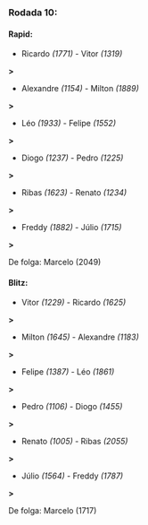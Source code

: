 ### Rodada 10:

#### Rapid:

* Ricardo *(1771)*     -     Vitor *(1319)*

 **>** 
* Alexandre *(1154)*     -     Milton *(1889)*

 **>** 
* Léo *(1933)*     -     Felipe *(1552)*

 **>** 
* Diogo *(1237)*     -     Pedro *(1225)*

 **>** 
* Ribas *(1623)*     -     Renato *(1234)*

 **>** 
* Freddy *(1882)*     -     Júlio *(1715)*

 **>** 

De folga: Marcelo (2049)

#### Blitz:

* Vitor *(1229)*     -     Ricardo *(1625)*

 **>** 
* Milton *(1645)*     -     Alexandre *(1183)*

 **>** 
* Felipe *(1387)*     -     Léo *(1861)*

 **>** 
* Pedro *(1106)*     -     Diogo *(1455)*

 **>** 
* Renato *(1005)*     -     Ribas *(2055)*

 **>** 
* Júlio *(1564)*     -     Freddy *(1787)*

 **>** 

De folga: Marcelo (1717)

